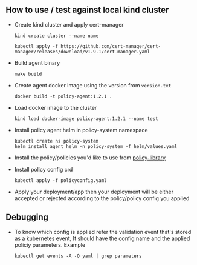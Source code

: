 ## How to use / test against local kind cluster

- Create kind cluster and apply cert-manager

    ```
    kind create cluster --name name

    kubectl apply -f https://github.com/cert-manager/cert-manager/releases/download/v1.9.1/cert-manager.yaml
    ```

- Build agent binary

    ```
    make build
    ```

- Create agent docker image using the version from `version.txt`

    ```
    docker build -t policy-agent:1.2.1 .
    ```

- Load docker image to the cluster

    ```
    kind load docker-image policy-agent:1.2.1 --name test
    ```

- Install policy agent helm in policy-system namespace

    ```
    kubectl create ns policy-system
    helm install agent helm -n policy-system -f helm/values.yaml
    ```

- Install the policy/policies you'd like to use from [policy-library](https://github.com/weaveworks/policy-library)

- Install policy config crd

    ```
    kubectl apply -f policyconfig.yaml
    ```

- Apply your deployment/app then your deployment will be either accepted or rejected according to the policy/policy config you applied

## Debugging

- To know which config is applied refer the validation event that's stored as a kubernetes event, It should have the config name and the applied policiy parameters. Example

    ```
    kubectl get events -A -O yaml | grep parameters
    ```